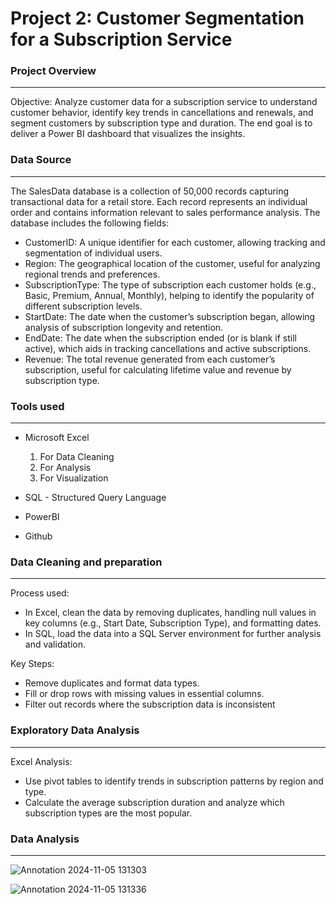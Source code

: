 # **Project 2: Customer Segmentation for a Subscription Service**

###  Project Overview
---
Objective: Analyze customer data for a subscription service to understand customer behavior, identify key trends in cancellations and renewals, and segment customers by subscription type and duration. The end goal is to deliver a Power BI dashboard that visualizes the insights.

### Data Source
---
The SalesData database is a collection of 50,000 records capturing transactional data for a retail store. Each record represents an individual order and contains information relevant to sales performance analysis. The database includes the following fields:
- CustomerID: A unique identifier for each customer, allowing tracking and segmentation of individual users.
- Region: The geographical location of the customer, useful for analyzing regional trends and preferences.
- SubscriptionType: The type of subscription each customer holds (e.g., Basic, Premium, Annual, Monthly), helping to identify the popularity of different subscription levels.
- StartDate: The date when the customer’s subscription began, allowing analysis of subscription longevity and retention.
- EndDate: The date when the subscription ended (or is blank if still active), which aids in tracking cancellations and active subscriptions.
- Revenue: The total revenue generated from each customer’s subscription, useful for calculating lifetime value and revenue by subscription type.

### Tools used
---

- Microsoft Excel
  1. For Data Cleaning
  2. For Analysis
  3. For Visualization

- SQL - Structured Query Language
- PowerBI
- Github

### Data Cleaning and preparation
---
Process used:
- In Excel, clean the data by removing duplicates, handling null values in key columns (e.g., Start Date, Subscription Type), and formatting dates.
- In SQL, load the data into a SQL Server environment for further analysis and validation.

Key Steps:
- Remove duplicates and format data types.
- Fill or drop rows with missing values in essential columns.
- Filter out records where the subscription data is inconsistent

### Exploratory Data Analysis
---
Excel Analysis:
- Use pivot tables to identify trends in subscription patterns by region and type.
- Calculate the average subscription duration and analyze which subscription types are the most popular.

### Data Analysis
---
![Annotation 2024-11-05 131303](https://github.com/user-attachments/assets/e54527bb-98c4-46d7-b8c5-ad87414d8513)

![Annotation 2024-11-05 131336](https://github.com/user-attachments/assets/71346305-e17a-43c5-8f6f-33723f186b7c)

